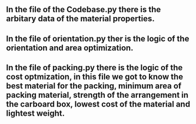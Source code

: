 ## In the file of the Codebase.py there is the arbitary data of the material properties. 
## In the file of orientation.py ther is the logic of the orientation and area optimization. 
## In the file of packing.py there is the logic of the cost optmization, in this file we got to know the best material for the packing, minimum area of packing material, strength of the arrangement in the carboard box, lowest cost of the material and lightest weight.
